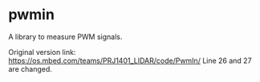 # pwmin

A library to measure PWM signals.

Original version link: https://os.mbed.com/teams/PRJ1401_LIDAR/code/PwmIn/
Line 26 and 27 are changed.
